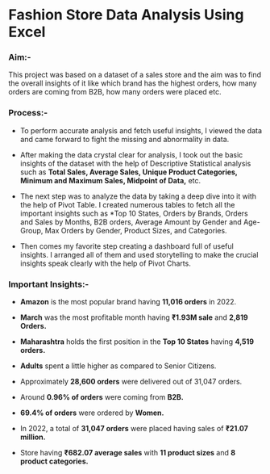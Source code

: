 # Fashion Store Data Analysis Using Excel
### Aim:-

This project was based on a dataset of a sales store and the aim was to find the overall insights of it like which brand has the highest orders, how many orders are coming from B2B, how many orders were placed etc.

### Process:-

* To perform accurate analysis and fetch useful insights, I viewed the data and came forward to fight the missing and abnormality in data.

* After making the data crystal clear for analysis, I took out the basic insights of the dataset with the help of Descriptive Statistical analysis such as **Total Sales, Average Sales, Unique Product Categories, Minimum and Maximum Sales, Midpoint of Data,** etc.

* The next step was to analyze the data by taking a deep dive into it with the help of Pivot Table. I created numerous tables to fetch all the important insights such as *Top 10 States, Orders by Brands, Orders and Sales by Months, B2B orders, Average Amount by Gender and Age-Group, Max Orders by Gender, Product Sizes, and Categories.

* Then comes my favorite step creating a dashboard full of useful insights. I arranged all of them and used storytelling to make the crucial insights speak clearly with the help of Pivot Charts.

### Important Insights:-

* **Amazon** is the most popular brand having **11,016 orders** in 2022.

* **March** was the most profitable month having **₹1.93M sale** and **2,819 Orders.**

* **Maharashtra** holds the first position in the **Top 10 States** having **4,519 orders.**

* **Adults** spent a little higher as compared to Senior Citizens.

* Approximately **28,600 orders** were delivered out of 31,047 orders.

* Around **0.96% of orders** were coming from **B2B.**

* **69.4% of orders** were ordered by **Women.**

* In 2022, a total of **31,047 orders** were placed having sales of **₹21.07 million.**

* Store having **₹682.07 average sales** with **11 product sizes** and **8 product categories.**



